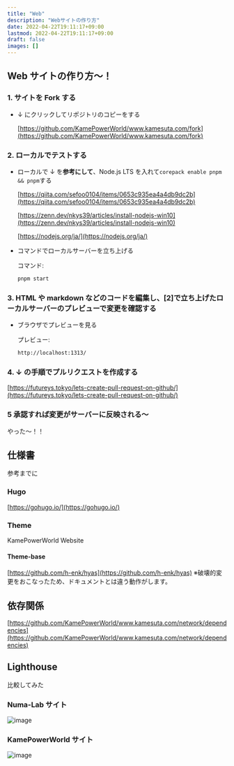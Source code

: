 ```yaml
---
title: "Web"
description: "Webサイトの作り方"
date: 2022-04-22T19:11:17+09:00
lastmod: 2022-04-22T19:11:17+09:00
draft: false
images: []
---
```


## Web サイトの作り方～！

### 1. サイトを Fork する

- ↓ にクリックしてリポジトリのコピーをする

  [https://github.com/KamePowerWorld/www.kamesuta.com/fork](https://github.com/KamePowerWorld/www.kamesuta.com/fork)

### 2. ローカルでテストする

- ローカルで ↓ を**参考にして**、Node.js LTS を入れて`corepack enable pnpm && pnpm`する

  [https://qiita.com/sefoo0104/items/0653c935ea4a4db9dc2b](https://qiita.com/sefoo0104/items/0653c935ea4a4db9dc2b)

  [https://zenn.dev/nkys39/articles/install-nodejs-win10](https://zenn.dev/nkys39/articles/install-nodejs-win10)

  [https://nodejs.org/ja/](https://nodejs.org/ja/)

- コマンドでローカルサーバーを立ち上げる

  コマンド:

  ```bash
  pnpm start
  ```

### 3. HTML や markdown などのコードを編集し、[2]で立ち上げたローカルサーバーのプレビューで変更を確認する

- ブラウザでプレビューを見る

  プレビュー:

  ```bash
  http://localhost:1313/
  ```

### 4. ↓ の手順でプルリクエストを作成する

[https://futureys.tokyo/lets-create-pull-request-on-github/](https://futureys.tokyo/lets-create-pull-request-on-github/)

### 5 承認すれば変更がサーバーに反映される～

やった～！！

## 仕様書

参考までに

### Hugo

[https://gohugo.io/](https://gohugo.io/)

### Theme

KamePowerWorld Website

#### Theme-base

[https://github.com/h-enk/hyas](https://github.com/h-enk/hyas)
※破壊的変更をおこなったため、ドキュメントとは違う動作がします。

## 依存関係

[https://github.com/KamePowerWorld/www.kamesuta.com/network/dependencies](https://github.com/KamePowerWorld/www.kamesuta.com/network/dependencies)

## Lighthouse

比較してみた

### Numa-Lab サイト

![image](https://user-images.githubusercontent.com/75793267/164002488-e4b72223-c60c-4bfd-bcb2-a4f8099177ce.png)

### KamePowerWorld サイト

![image](https://user-images.githubusercontent.com/75793267/164420361-da158fdd-4b41-41f4-9d7b-4837300f144c.png)
